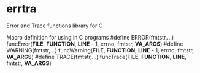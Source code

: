 # errtra
Error and Trace functions library for C

Macro definition for using in C programs
#define ERROR(fmtstr,...) funcError(__FILE__, __FUNCTION__, __LINE__ - 1, errno, fmtstr, __VA_ARGS__)
#define WARNING(fmtstr,...) funcWarning(__FILE__, __FUNCTION__, __LINE__ - 1, errno, fmtstr, __VA_ARGS__)
#define TRACE(fmtstr,...) funcTrace(__FILE__, __FUNCTION__, __LINE__, fmtstr, __VA_ARGS__)
